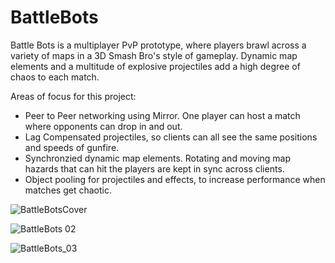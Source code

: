 # BattleBots

Battle Bots is a multiplayer PvP prototype, where players brawl across a variety of maps in a 3D Smash Bro's style of gameplay. Dynamic map elements and a multitude of explosive projectiles add a high degree of chaos to each match.

Areas of focus for this project:
- Peer to Peer networking using Mirror. One player can host a match where opponents can drop in and out.
- Lag Compensated projectiles, so clients can all see the same positions and speeds of gunfire.
- Synchronzied dynamic map elements. Rotating and moving map hazards that can hit the players are kept in sync across clients.
- Object pooling for projectiles and effects, to increase performance when matches get chaotic.

![BattleBotsCover](https://github.com/rhellowe97/BattleBots/assets/50386610/59e19ba6-3fb8-4c7f-8a2b-6e71ab98ac98)

![BattleBots 02](https://github.com/rhellowe97/BattleBots/assets/50386610/fc179b35-ada4-4fd2-bbdb-bcb7ec66aee6)

![BattleBots_03](https://github.com/rhellowe97/BattleBots/assets/50386610/829a02bf-461b-4397-8dcb-d35656990b4d)



